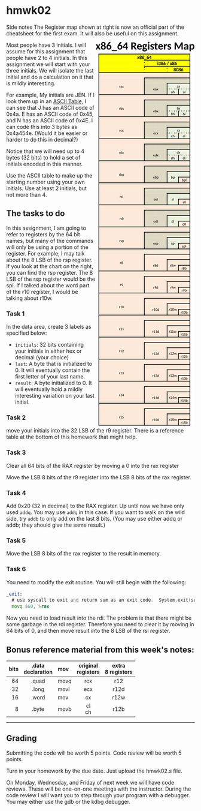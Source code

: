 # hmwk02



Side notes  The Register map shown at right is now an official part of the cheatsheet for the first exam. It will also be useful on this assignment.

<img src="images/X86_64-GP-registers.png" align="right" >

Most people have 3 initials.  I will assume for this assignment that people have 2 to 4 initials.  In this assignment we will start with your three initials.  We will isolate the last initial and do a calculation on it that is mildly interesting.

For example, My initials are JEN.  If I look them up in an [ASCII Table](https://www.cs.uah.edu/~rcoleman/Common/Basics/ASCIICharSet.html), I can see that J has an ASCII code of 0x4a.  E has an ASCII code of 0x45, and N has an ASCII code of 0x4E.  I can code this into 3 bytes as 0x4a454e.   (Would it be easier or harder to do this in decimal?)

Notice that we will need up to 4 bytes (32 bits) to hold a set of initials encoded in this manner.

Use the ASCII table to make up the starting number using your own initials.  Use at least 2 initials, but not more than 4.

## The tasks to do

In this assignment, I am going to refer to registers by the 64 bit names, but many of the commands will only be using a portion of the register.  For example, I may talk about the 8 LSB of the rsp register.  If you look at the chart on the right, you can find the rsp register.  The 8 LSB of the rsp register would be the spl.  If I talked about the word part of the r10 register, I would be talking about r10w.

### Task 1

In the data area, create 3 labels as specified below:

* `initials`: 32 bits containing your initials in either hex or decimal (your choice)
* `last`: A byte that is initialized to 0.  It will eventually contain the first letter of your last name.
* `result`: A byte initialized to 0.  It will eventually hold a mildly interesting variation on your last initial.

### Task 2

move your initials into the 32 LSB of the r9 register.  There is a reference table at the bottom of this homework that might help.

### Task 3

Clear all 64 bits of the RAX register by moving a 0 into the rax register

Move the LSB 8 bits of the r9 register into the LSB 8 bits of the rax register.

### Task 4

Add 0x20 (32 in decimal) to the RAX register.  Up until now we have only used `addq`.  You may use `addq` in this case.  If you want to walk on the wild side, try `addb` to only add on the last 8 bits.  (You may use either addq or addb; they should give the same result.)

### Task 5

Move the LSB 8 bits of the rax register to the result in memory.

### Task 6

You need to modify the exit routine.  You will still begin with the following:

```asm
_exit:
  # use syscall to exit and return sum as an exit code.  System.exit(sum)  sys.exit(sum)
  movq $60, %rax
```

Now you need to load result into the rdi.  The problem is that there might be some garbage in the rdi register.  Therefore you need to clear it by moving in 64 bits of 0, and then move result into the 8 LSB of the rsi register.

## Bonus reference material from this week's notes:


bits|.data<br>declaration|mov|original<br>registers|extra<br>8 registers
---:|:---:|:---|:---:|:---:
64|.quad|movq|rcx|r12
32|.long|movl|ecx|r12d
16|.word|mov|cx|r12w
8|.byte|movb|cl<br>ch|r12b

---

## Grading

Submitting the code will be worth 5 points.  Code review will be worth 5 points.  

Turn in your homework by the due date.  Just upload the hmwk02.s file. 

On Monday, Wednesday, and Friday of next week we will have code reviews.  These will be one-on-one meetings with the instructor.  During the code review I will want you to step through your program with a debugger.  You may either use the gdb or the kdbg debugger.